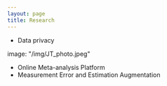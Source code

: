 ```yaml
---
layout: page
title: Research 
---
```


- Data privacy

image: "/img/JT_photo.jpeg"

- Online Meta-analysis Platform
- Measurement Error and Estimation Augmentation
